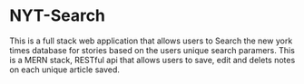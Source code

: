 # NYT-Search

This is a full stack web application that allows users to Search the new york times database for stories based on the users unique search paramers. This is a MERN stack, RESTful api that allows users to save, edit and delets notes on each unique article saved. 
